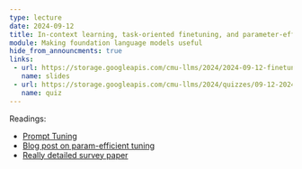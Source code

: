 ```yaml
---
type: lecture
date: 2024-09-12
title: In-context learning, task-oriented finetuning, and parameter-efficient tuning methods
module: Making foundation language models useful
hide_from_announcments: true
links: 
 - url: https://storage.googleapis.com/cmu-llms/2024/2024-09-12-finetuning.pdf
   name: slides
 - url: https://storage.googleapis.com/cmu-llms/2024/quizzes/09-12-2024.pdf
   name: quiz
---
```

Readings:
 - [Prompt Tuning](https://arxiv.org/abs/2104.08691)
 - [Blog post on param-efficient tuning](https://www.leewayhertz.com/parameter-efficient-fine-tuning/)
 - [Really detailed survey paper](https://arxiv.org/pdf/2203.06904)
